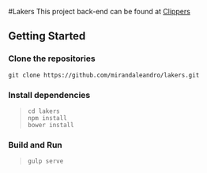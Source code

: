 #Lakers
This project back-end can be found at [Clippers](https://github.com/mirandaleandro/clippers.git)

Getting Started
-------------

### Clone the repositories

```
git clone https://github.com/mirandaleandro/lakers.git

```

### Install dependencies

> ``` 
> cd lakers
> npm install
> bower install
> ```

### Build and Run

> ``` 
> gulp serve
> ```
